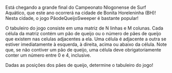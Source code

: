 Está chegando a grande final do Campeonato Nlogonense de Surf Aquático, que este ano ocorrerá na cidade de Bonita Horeleninha (BH)! Nesta cidade, o jogo PãodeQueijoSweeper é bastante popular!

O tabuleiro do jogo consiste em uma matriz de N linhas e M colunas. Cada célula da matriz contém um pão de queijo ou o número de pães de queijo que existem nas celulas adjacentes a ela. Uma célula é adjacente a outra se estiver imediatamente à esquerda, à direita, acima ou abaixo da célula. Note que, se não contiver um pão de queijo, uma célula deve obrigatoriamente conter um número entre 0 e 4, inclusive.

Dadas as posições dos pães de queijo, determine o tabuleiro do jogo!

